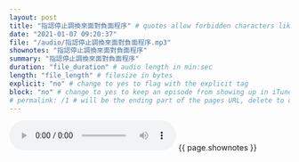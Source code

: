 ```yaml
---
layout: post
title: "指認停止調換來面對負面程序" # quotes allow forbidden characters like the colon
date: "2021-01-07 09:20:37"
file: "/audio/指認停止調換來面對負面程序.mp3"
shownotes: "指認停止調換來面對負面程序"
summary: "指認停止調換來面對負面程序"
duration: "file_duration" # audio length in min:sec
length: "file_length" # filesize in bytes
explicit: "no" # change to yes to flag with the explicit tag
block: "no" # change to yes to keep an episode from showing up in iTunes
# permalink: /1 # will be the ending part of the pages URL, delete to default to the title
---
```


<audio controls>
<source src="{{site.url}}{{site.baseurl}}{{ page.file }}" type="audio/x-mp3">
Your browser does not support the audio element.
</audio>
{{ page.shownotes }}
